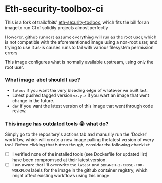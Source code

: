 # Eth-security-toolbox-ci

This is a fork of trailofbits' [eth-security-toolbox](https://github.com/trailofbits/eth-security-toolbox), which fits the bill for an image to run CI of solidity projects almost perfectly.

However, github runners assume everything will run as the root user, which is not compatible with the aforementioned image using a non-root user, and trying to use it as-is causes runs to fail with various filesystem permission errors.

This image configures what is normally available upstream, using only the root user.

### What image label should I use?

- `latest` if you want the very bleeding edge of whatever we built last.
- Latest pushed tagged version `vx.y.z` if you want an image that wont change in the future.
- `dev` if you want the latest version of this image that went through code review.

### This image has outdated tools 😭 what do?

Simply go to the repository's actions tab and manually run the 'Docker' workflow, which will create a new image pulling the latest version of every tool. Before clicking that button though, consider the following checklist:

- [ ] I verified none of the installed tools (see Dockerfile for updated list) have been compromised at their latest version.
- [ ] I am aware that I'll overwrite the `latest` and `$BRANCH-I-CHOSE-FOR-WORKFLOW` labels for the image in the github container registry, which might affect existing workflows using this image
